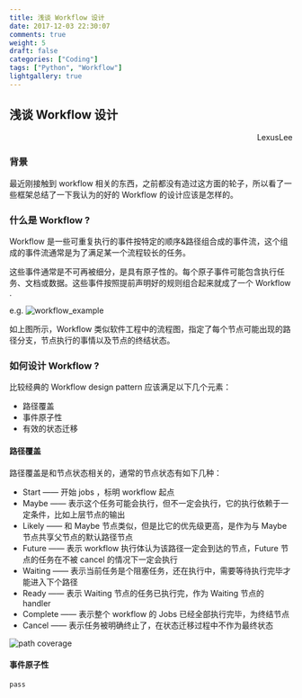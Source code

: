 ```yaml
---
title: 浅谈 Workflow 设计
date: 2017-12-03 22:30:07
comments: true
weight: 5
draft: false
categories: ["Coding"]
tags: ["Python", "Workflow"]
lightgallery: true
---
```


## 浅谈 Workflow 设计

<div style="text-align: right">LexusLee</div>

### 背景

最近刚接触到 workflow 相关的东西，之前都没有造过这方面的轮子，所以看了一些框架总结了一下我认为的好的 Workflow 的设计应该是怎样的。

### 什么是 Workflow ?

Workflow 是一些可重复执行的事件按特定的顺序&路径组合成的事件流，这个组成的事件流通常是为了满足某一个流程较长的任务。

这些事件通常是不可再被细分，是具有原子性的。每个原子事件可能包含执行任务、文档或数据。这些事件按照提前声明好的规则组合起来就成了一个 Workflow .

e.g. ![workflow_example](http://media.tumblr.com/457d00b6561a83fbfdda280e58182620/tumblr_inline_mmuadskv9P1qz4rgp.png)

如上图所示，Workflow 类似软件工程中的流程图，指定了每个节点可能出现的路径分支，节点执行的事情以及节点的终结状态。

### 如何设计 Workflow ?

比较经典的 Workflow design pattern 应该满足以下几个元素：

- 路径覆盖
- 事件原子性
- 有效的状态迁移

#### 路径覆盖

路径覆盖是和节点状态相关的，通常的节点状态有如下几种：

- Start  —— 开始 jobs ，标明 workflow 起点
- Maybe —— 表示这个任务可能会执行，但不一定会执行，它的执行依赖于一定条件，比如上层节点的输出
- Likely —— 和 Maybe 节点类似，但是比它的优先级更高，是作为与 Maybe 节点共享父节点的默认路径节点
- Future —— 表示 workflow 执行体认为该路径一定会到达的节点，Future 节点的任务在不被 cancel 的情况下一定会执行
- Waiting —— 表示当前任务是个阻塞任务，还在执行中，需要等待执行完毕才能进入下个路径
- Ready —— 表示 Waiting 节点的任务已执行完，作为 Waiting 节点的 handler
- Complete —— 表示整个 workflow 的 Jobs 已经全部执行完毕，为终结节点
- Cancel —— 表示任务被明确终止了，在状态迁移过程中不作为最终状态

![path coverage](http://7xse6j.com1.z0.glb.clouddn.com/workflow%20state.png)

#### 事件原子性

`pass`
